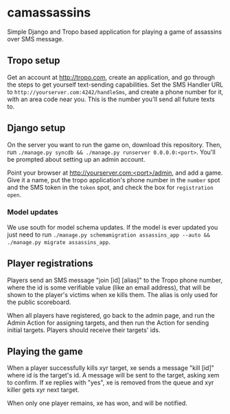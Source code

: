 # camassassins #

Simple Django and Tropo based application for playing a game of assassins over SMS message.

## Tropo setup ##

Get an account at http://tropo.com, create an application, and go through the 
steps to get yourself text-sending capabilities. Set the SMS Handler URL to
`http://yourserver.com:4242/handleSms`, and create a phone number for it, with
an area code near you. This is the number you'll send all future texts to.

## Django setup ##

On the server you want to run the game on, download this repository. Then, run
`./manage.py syncdb && ./manage.py runserver 0.0.0.0:<port>`. You'll be prompted
about setting up an admin account.

Point your browser at http://yourserver.com:<port>/admin, and add a game. Give it
a name, put the tropo application's  phone number in the `number` spot and the SMS
token in the `token` spot, and check the box for `registration open`.

### Model updates ###

We use south for model schema updates. If the model is ever updated you just need to run `./manage.py schemamigration assassins_app --auto && ./manage.py migrate assassins_app`.

## Player registrations ##

Players send an SMS message "join [id] [alias]" to the Tropo phone number,
where the id is some verifiable value (like an email address), that will be
shown to the player's victims when xe kills them. The alias is only used
for the public scoreboard.

When all players have registered, go back to the admin page, and run the Admin 
Action for assigning targets, and then run the Action for sending initial
targets. Players should receive their targets' ids.

## Playing the game ##

When a player successfully kills xyr target, xe sends a message "kill [id]" where
id is the target's id. A message will be sent to the target, asking xem to confirm.
If xe replies with "yes", xe is removed from the queue and xyr killer gets xyr next target.

When only one player remains, xe has won, and will be notified.

